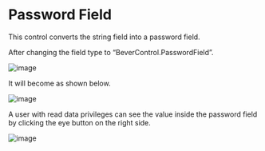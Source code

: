 # Password Field

This control converts the string field into a password field. 

After changing the field type to “BeverControl.PasswordField”.

![image](https://user-images.githubusercontent.com/61091700/212837246-2612e766-eaa0-4060-9c8a-d4de999da89b.png)

It will become as shown below.

![image](https://user-images.githubusercontent.com/61091700/212686247-13253473-4481-40bd-8ab5-23ed3dd0afc1.png)

A user with read data privileges can see the value inside the password field by clicking the eye button on the right side.

![image](https://user-images.githubusercontent.com/61091700/212686296-81816cde-6205-4e70-af4a-91b5874e3058.png)
